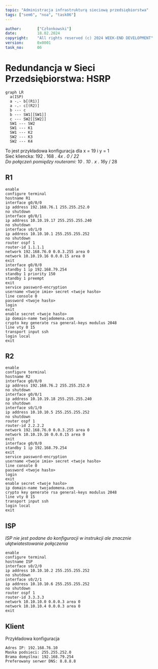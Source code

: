 ```yaml
---
topic: "Administracja infrastrukturą sieciową przedsiębiorstwa"
tags: ["sem6", "noa", "task06"]
---
```

```yaml
author:       ["Członkowski"]
date:         18.02.2024
copyright:    "All rights reserved (c) 2024 WEEK-END DEVELOPMENT"
version:      0x0001
task_no:      06
```
# Redundancja w Sieci Przedsiębiorstwa: HSRP

```mermaid
graph LR
  a(ISP)
  a -.- b[(R1)]
  a -.- c[(R2)]
  b --- c
  b --- SW1[[SW1]]
  c --- SW2[[SW2]]
  SW1 --- SW2
  SW1 --- K1
  SW1 --- K2
  SW2 --- K3
  SW2 --- K4
```


To jest przykładowa konfiguracja dla x = 19 i y = 1\
Sieć kliencka: 192 . 168 . 4*x . 0 / 22\
Do połączeń pomiędzy routerami: 10 . 10 . x . 16*y / 28

## R1
```shell
enable
configure terminal
hostname R1
interface g0/0/0
ip address 192.168.76.1 255.255.252.0
no shutdown
interface g0/0/1
ip address 10.10.19.17 255.255.255.240
no shutdown
interface s0/1/0
ip address 10.10.10.1 255.255.255.252
no shutdown
router ospf 1
router-id 1.1.1.1
network 192.168.76.0 0.0.3.255 area 0
network 10.10.19.16 0.0.0.15 area 0
exit
interface g0/0/0
standby 1 ip 192.168.79.254
standby 1 priority 150
standby 1 preempt
exit
service password-encryption
username <twoje imie> secret <twoje hasło>
line console 0
password <twoje hasło>
login
exit
enable secret <twoje hasło>
ip domain-name twojadomena.com
crypto key generate rsa general-keys modulus 2048
line vty 0 15
transport input ssh
login local
exit

```

## R2
```shell
enable
configure terminal
hostname R2
interface g0/0/0
ip address 192.168.76.2 255.255.252.0
no shutdown
interface g0/0/1
ip address 10.10.19.18 255.255.255.240
no shutdown
interface s0/1/0
ip address 10.10.10.5 255.255.255.252
no shutdown
router ospf 1
router-id 2.2.2.2
network 192.168.76.0 0.0.3.255 area 0
network 10.10.19.16 0.0.0.15 area 0
exit
interface g0/0/0
standby 1 ip 192.168.79.254
exit
service password-encryption
username <twoje imie> secret <twoje hasło>
line console 0
password <twoje hasło>
login
exit
enable secret <twoje hasło>
ip domain-name twojadomena.com
crypto key generate rsa general-keys modulus 2048
line vty 0 15
transport input ssh
login local
exit

```

## ISP
*ISP nie jest podane do konfiguracji w instrukcji ale znacznie ułątwiatestowanie połączenia*
```shell
enable
configure terminal
hostname ISP
interface s0/2/0
ip address 10.10.10.2 255.255.255.252
no shutdown
interface s0/2/1
ip address 10.10.10.6 255.255.255.252
no shutdown
router ospf 1
router-id 3.3.3.3
network 10.10.10.0 0.0.0.3 area 0
network 10.10.10.4 0.0.0.3 area 0
exit
```

## Klient
Przykładowa konfiguracja
```
Adres IP: 192.168.76.10
Maska podsieci: 255.255.252.0
Brama domyślna: 192.168.79.254
Preferowany serwer DNS: 8.8.8.8
```